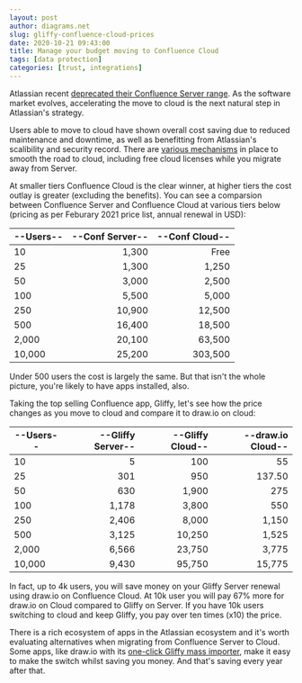 ```yaml
---
layout: post
author: diagrams.net
slug: gliffy-confluence-cloud-prices
date: 2020-10-21 09:43:00
title: Manage your budget moving to Confluence Cloud
tags: [data protection]
categories: [trust, integrations]
---
```


Atlassian recent [deprecated their Confluence Server range](https://www.atlassian.com/blog/announcements/journey-to-cloud). As the software market evolves, accelerating the move to cloud is the next natural step in Atlassian's strategy.

Users able to move to cloud have shown overall cost saving due to reduced maintenance and downtime, as well as benefitting from Atlassian's scalibility and security record. There are [various mechanisms](http://www.atlassian.com/migration/cloud) in place to smooth the road to cloud, including free cloud licenses while you migrate away from Server.

At smaller tiers Confluence Cloud is the clear winner, at higher tiers the cost outlay is greater (excluding the benefits). You can see a comparsion between Confluence Server and Confluence Cloud at various tiers below (pricing as per Feburary 2021 price list, annual renewal in USD):

| --Users--        | --Conf Server--  | --Conf Cloud-- |
|----|---:|---:|
| 10           | 1,300        | Free       |
| 25           | 1,300        | 1,250      |
| 50           | 3,000        | 2,500      |
| 100          | 5,500        | 5,000      |
| 250          | 10,900       | 12,500     |
| 500          | 16,400       | 18,500     |
| 2,000        | 20,100       | 63,500     |
| 10,000       | 25,200       | 303,500    |  
  
Under 500 users the cost is largely the same. But that isn't the whole picture, you're likely to have apps installed, also.

Taking the top selling Confluence app, Gliffy, let's see how the price changes as you move to cloud and compare it to draw.io on cloud:

| --Users--        | --Gliffy Server--  | --Gliffy Cloud-- | --draw.io Cloud-- |
|----|---:|---:|---:|
| 10           | 5              | 100          | 55            |
| 25           | 301            | 950          | 137.50        |
| 50           | 630            | 1,900        | 275           |
| 100          | 1,178          | 3,800        | 550           |
| 250          | 2,406          | 8,000        | 1,150         |
| 500          | 3,125          | 10,250       | 1,525         |
| 2,000        | 6,566          | 23,750       | 3,775         |
| 10,000       | 9,430          | 95,750       | 15,775        |

In fact, up to 4k users, you will save money on your Gliffy Server renewal using draw.io on Confluence Cloud. At 10k user you will pay 67% more for draw.io on Cloud compared to Gliffy on Server. If you have 10k users switching to cloud and keep Gliffy, you pay over ten times (x10) the price.

There is a rich ecosystem of apps in the Atlassian ecosystem and it's worth evaluating alternatives when migrating from Confluence Server to Cloud. Some apps, like draw.io with its [one-click Gliffy mass importer](https://desk.draw.io/support/solutions/articles/16000064013-mass-import-gliffy-diagrams-to-draw-io-in-confluence-server), make it easy to make the switch whilst saving you money. And that's saving every year after that.